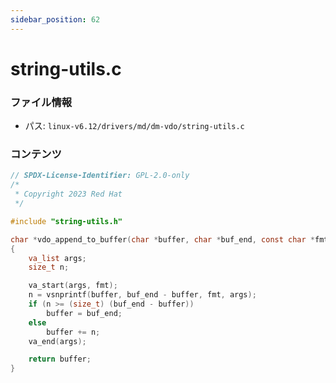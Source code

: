 ```yaml
---
sidebar_position: 62
---
```

# string-utils.c

### ファイル情報

- パス: `linux-v6.12/drivers/md/dm-vdo/string-utils.c`

### コンテンツ

```c
// SPDX-License-Identifier: GPL-2.0-only
/*
 * Copyright 2023 Red Hat
 */

#include "string-utils.h"

char *vdo_append_to_buffer(char *buffer, char *buf_end, const char *fmt, ...)
{
	va_list args;
	size_t n;

	va_start(args, fmt);
	n = vsnprintf(buffer, buf_end - buffer, fmt, args);
	if (n >= (size_t) (buf_end - buffer))
		buffer = buf_end;
	else
		buffer += n;
	va_end(args);

	return buffer;
}

```
